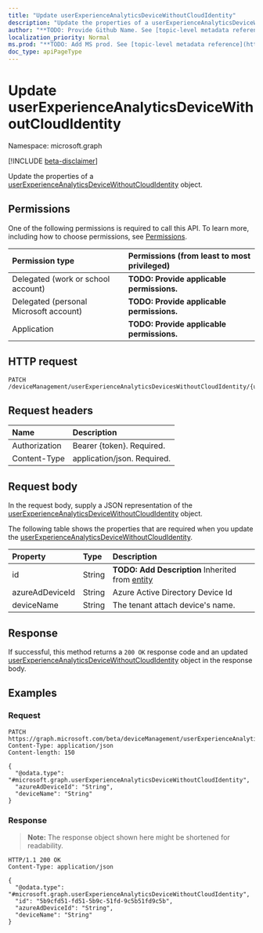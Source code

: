 ```yaml
---
title: "Update userExperienceAnalyticsDeviceWithoutCloudIdentity"
description: "Update the properties of a userExperienceAnalyticsDeviceWithoutCloudIdentity object."
author: "**TODO: Provide Github Name. See [topic-level metadata reference](https://msgo.azurewebsites.net/add/document/guidelines/metadata.html#topic-level-metadata)**"
localization_priority: Normal
ms.prod: "**TODO: Add MS prod. See [topic-level metadata reference](https://msgo.azurewebsites.net/add/document/guidelines/metadata.html#topic-level-metadata)**"
doc_type: apiPageType
---
```


# Update userExperienceAnalyticsDeviceWithoutCloudIdentity
Namespace: microsoft.graph

[!INCLUDE [beta-disclaimer](../../includes/beta-disclaimer.md)]

Update the properties of a [userExperienceAnalyticsDeviceWithoutCloudIdentity](../resources/userexperienceanalyticsdevicewithoutcloudidentity.md) object.

## Permissions
One of the following permissions is required to call this API. To learn more, including how to choose permissions, see [Permissions](/graph/permissions-reference).

|Permission type|Permissions (from least to most privileged)|
|:---|:---|
|Delegated (work or school account)|**TODO: Provide applicable permissions.**|
|Delegated (personal Microsoft account)|**TODO: Provide applicable permissions.**|
|Application|**TODO: Provide applicable permissions.**|

## HTTP request

<!-- {
  "blockType": "ignored"
}
-->
``` http
PATCH /deviceManagement/userExperienceAnalyticsDevicesWithoutCloudIdentity/{userExperienceAnalyticsDeviceWithoutCloudIdentityId}
```

## Request headers
|Name|Description|
|:---|:---|
|Authorization|Bearer {token}. Required.|
|Content-Type|application/json. Required.|

## Request body
In the request body, supply a JSON representation of the [userExperienceAnalyticsDeviceWithoutCloudIdentity](../resources/userexperienceanalyticsdevicewithoutcloudidentity.md) object.

The following table shows the properties that are required when you update the [userExperienceAnalyticsDeviceWithoutCloudIdentity](../resources/userexperienceanalyticsdevicewithoutcloudidentity.md).

|Property|Type|Description|
|:---|:---|:---|
|id|String|**TODO: Add Description** Inherited from [entity](../resources/entity.md)|
|azureAdDeviceId|String|Azure Active Directory Device Id|
|deviceName|String|The tenant attach device's name.|



## Response

If successful, this method returns a `200 OK` response code and an updated [userExperienceAnalyticsDeviceWithoutCloudIdentity](../resources/userexperienceanalyticsdevicewithoutcloudidentity.md) object in the response body.

## Examples

### Request
<!-- {
  "blockType": "request",
  "name": "update_userexperienceanalyticsdevicewithoutcloudidentity"
}
-->
``` http
PATCH https://graph.microsoft.com/beta/deviceManagement/userExperienceAnalyticsDevicesWithoutCloudIdentity/{userExperienceAnalyticsDeviceWithoutCloudIdentityId}
Content-Type: application/json
Content-length: 150

{
  "@odata.type": "#microsoft.graph.userExperienceAnalyticsDeviceWithoutCloudIdentity",
  "azureAdDeviceId": "String",
  "deviceName": "String"
}
```


### Response
>**Note:** The response object shown here might be shortened for readability.
<!-- {
  "blockType": "response",
  "truncated": true
}
-->
``` http
HTTP/1.1 200 OK
Content-Type: application/json

{
  "@odata.type": "#microsoft.graph.userExperienceAnalyticsDeviceWithoutCloudIdentity",
  "id": "5b9cfd51-fd51-5b9c-51fd-9c5b51fd9c5b",
  "azureAdDeviceId": "String",
  "deviceName": "String"
}
```

